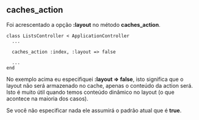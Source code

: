 ## caches\_action

Foi acrescentado a opção **:layout** no método **caches\_action**.

	class ListsController < ApplicationController
	  ...

	  caches_action :index, :layout => false

	  ...
	end

No exemplo acima eu especifiquei **:layout => false**, isto significa que o layout não será armazenado no cache, apenas o conteúdo da action será. Isto é muito útil quando temos conteúdo dinâmico no layout (o que acontece na maioria dos casos).

Se você não especificar nada ele assumirá o padrão atual que é **true**.
